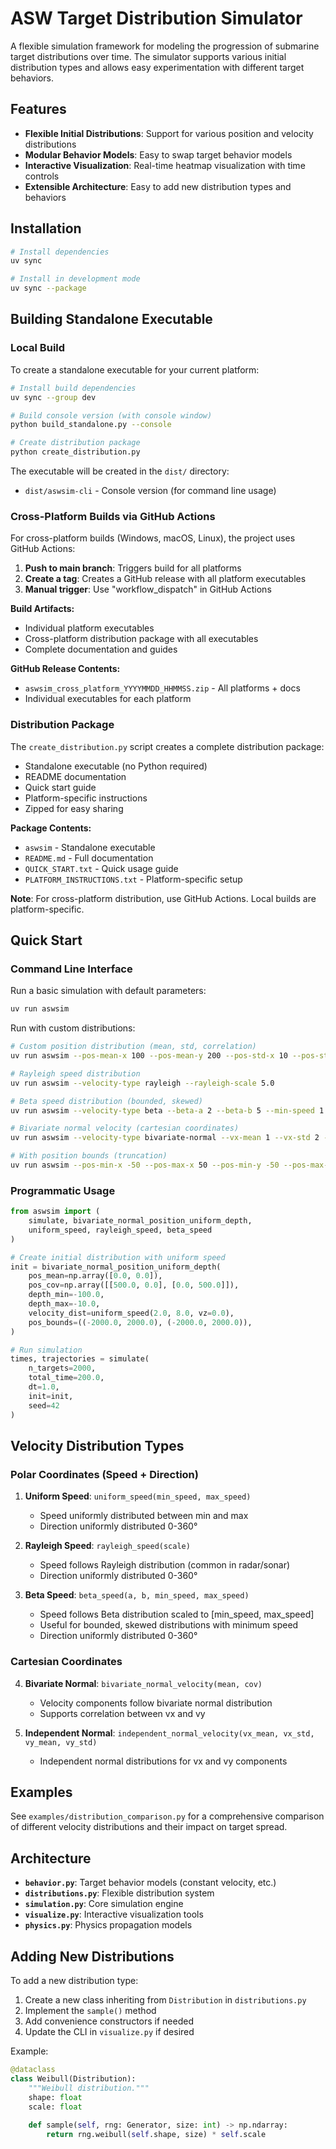 # ASW Target Distribution Simulator

A flexible simulation framework for modeling the progression of submarine target distributions over time. The simulator supports various initial distribution types and allows easy experimentation with different target behaviors.

## Features

- **Flexible Initial Distributions**: Support for various position and velocity distributions
- **Modular Behavior Models**: Easy to swap target behavior models
- **Interactive Visualization**: Real-time heatmap visualization with time controls
- **Extensible Architecture**: Easy to add new distribution types and behaviors

## Installation

```bash
# Install dependencies
uv sync

# Install in development mode
uv sync --package
```

## Building Standalone Executable

### Local Build

To create a standalone executable for your current platform:

```bash
# Install build dependencies
uv sync --group dev

# Build console version (with console window)
python build_standalone.py --console

# Create distribution package
python create_distribution.py
```

The executable will be created in the `dist/` directory:
- `dist/aswsim-cli` - Console version (for command line usage)

### Cross-Platform Builds via GitHub Actions

For cross-platform builds (Windows, macOS, Linux), the project uses GitHub Actions:

1. **Push to main branch**: Triggers build for all platforms
2. **Create a tag**: Creates a GitHub release with all platform executables
3. **Manual trigger**: Use "workflow_dispatch" in GitHub Actions

**Build Artifacts:**
- Individual platform executables
- Cross-platform distribution package with all executables
- Complete documentation and guides

**GitHub Release Contents:**
- `aswsim_cross_platform_YYYYMMDD_HHMMSS.zip` - All platforms + docs
- Individual executables for each platform

### Distribution Package

The `create_distribution.py` script creates a complete distribution package:
- Standalone executable (no Python required)
- README documentation
- Quick start guide
- Platform-specific instructions
- Zipped for easy sharing

**Package Contents:**
- `aswsim` - Standalone executable
- `README.md` - Full documentation
- `QUICK_START.txt` - Quick usage guide
- `PLATFORM_INSTRUCTIONS.txt` - Platform-specific setup

**Note**: For cross-platform distribution, use GitHub Actions. Local builds are platform-specific.

## Quick Start

### Command Line Interface

Run a basic simulation with default parameters:
```bash
uv run aswsim
```

Run with custom distributions:
```bash
# Custom position distribution (mean, std, correlation)
uv run aswsim --pos-mean-x 100 --pos-mean-y 200 --pos-std-x 10 --pos-std-y 20 --pos-corr 0.5

# Rayleigh speed distribution
uv run aswsim --velocity-type rayleigh --rayleigh-scale 5.0

# Beta speed distribution (bounded, skewed)
uv run aswsim --velocity-type beta --beta-a 2 --beta-b 5 --min-speed 1 --max-speed 10

# Bivariate normal velocity (cartesian coordinates)
uv run aswsim --velocity-type bivariate-normal --vx-mean 1 --vx-std 2 --vy-mean 0.2 --vy-std 1

# With position bounds (truncation)
uv run aswsim --pos-min-x -50 --pos-max-x 50 --pos-min-y -50 --pos-max-y 50
```

### Programmatic Usage

```python
from aswsim import (
    simulate, bivariate_normal_position_uniform_depth,
    uniform_speed, rayleigh_speed, beta_speed
)

# Create initial distribution with uniform speed
init = bivariate_normal_position_uniform_depth(
    pos_mean=np.array([0.0, 0.0]),
    pos_cov=np.array([[500.0, 0.0], [0.0, 500.0]]),
    depth_min=-100.0,
    depth_max=-10.0,
    velocity_dist=uniform_speed(2.0, 8.0, vz=0.0),
    pos_bounds=((-2000.0, 2000.0), (-2000.0, 2000.0)),
)

# Run simulation
times, trajectories = simulate(
    n_targets=2000,
    total_time=200.0,
    dt=1.0,
    init=init,
    seed=42
)
```

## Velocity Distribution Types

### Polar Coordinates (Speed + Direction)

1. **Uniform Speed**: `uniform_speed(min_speed, max_speed)`
   - Speed uniformly distributed between min and max
   - Direction uniformly distributed 0-360°

2. **Rayleigh Speed**: `rayleigh_speed(scale)`
   - Speed follows Rayleigh distribution (common in radar/sonar)
   - Direction uniformly distributed 0-360°

3. **Beta Speed**: `beta_speed(a, b, min_speed, max_speed)`
   - Speed follows Beta distribution scaled to [min_speed, max_speed]
   - Useful for bounded, skewed distributions with minimum speed
   - Direction uniformly distributed 0-360°

### Cartesian Coordinates

4. **Bivariate Normal**: `bivariate_normal_velocity(mean, cov)`
   - Velocity components follow bivariate normal distribution
   - Supports correlation between vx and vy

5. **Independent Normal**: `independent_normal_velocity(vx_mean, vx_std, vy_mean, vy_std)`
   - Independent normal distributions for vx and vy components

## Examples

See `examples/distribution_comparison.py` for a comprehensive comparison of different velocity distributions and their impact on target spread.

## Architecture

- **`behavior.py`**: Target behavior models (constant velocity, etc.)
- **`distributions.py`**: Flexible distribution system
- **`simulation.py`**: Core simulation engine
- **`visualize.py`**: Interactive visualization tools
- **`physics.py`**: Physics propagation models

## Adding New Distributions

To add a new distribution type:

1. Create a new class inheriting from `Distribution` in `distributions.py`
2. Implement the `sample()` method
3. Add convenience constructors if needed
4. Update the CLI in `visualize.py` if desired

Example:
```python
@dataclass
class Weibull(Distribution):
    """Weibull distribution."""
    shape: float
    scale: float
    
    def sample(self, rng: Generator, size: int) -> np.ndarray:
        return rng.weibull(self.shape, size) * self.scale
```
